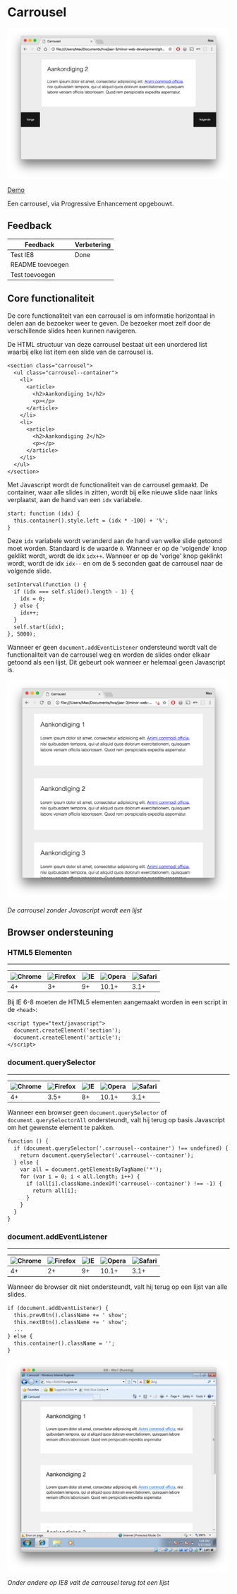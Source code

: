 # Carrousel

![Preview](screenshots/preview.png)

[Demo](https://vriesm060.github.io/browser-technologies/opdracht2/carrousel/)

Een carrousel, via Progressive Enhancement opgebouwt.

## Feedback

| Feedback | Verbetering |
| -------- | ----------- |
| Test IE8 | Done |
| README toevoegen | |
| Test toevoegen | |

## Core functionaliteit

De core functionaliteit van een carrousel is om informatie horizontaal in delen aan de bezoeker weer te geven. De bezoeker moet zelf door de verschillende slides heen kunnen navigeren.

De HTML structuur van deze carrousel bestaat uit een unordered list waarbij elke list item een slide van de carrousel is.

```
<section class="carrousel">
  <ul class="carrousel--container">
    <li>
      <article>
        <h2>Aankondiging 1</h2>
        <p></p>
      </article>
    </li>
    <li>
      <article>
        <h2>Aankondiging 2</h2>
        <p></p>
      </article>
    </li>
  </ul>
</section>
```

Met Javascript wordt de functionaliteit van de carrousel gemaakt. De container, waar alle slides in zitten, wordt bij elke nieuwe slide naar links verplaatst, aan de hand van een `idx` variabele.

```
start: function (idx) {
  this.container().style.left = (idx * -100) + '%';
}
```

Deze `idx` variabele wordt veranderd aan de hand van welke slide getoond moet worden. Standaard is de waarde `0`. Wanneer er op de 'volgende' knop geklikt wordt, wordt de idx `idx++`. Wanneer er op de 'vorige' knop geklinkt wordt, wordt de idx `idx--` en om de 5 seconden gaat de carrousel naar de volgende slide.

```
setInterval(function () {
  if (idx === self.slide().length - 1) {
    idx = 0;
  } else {
    idx++;
  }
  self.start(idx);
}, 5000);
```

Wanneer er geen `document.addEventListener` ondersteund wordt valt de functionaliteit van de carrousel weg en worden de slides onder elkaar getoond als een lijst. Dit gebeurt ook wanneer er helemaal geen Javascript is.

![Carrousel zonder Javascript](screenshots/no-js.png)

*De carrousel zonder Javascript wordt een lijst*

## Browser ondersteuning

### HTML5 Elementen
---

![Chrome](https://raw.githubusercontent.com/alrra/browser-logos/master/src/chrome/chrome_24x24.png) | ![Firefox](https://raw.githubusercontent.com/alrra/browser-logos/master/src/firefox/firefox_24x24.png) | ![IE](https://raw.githubusercontent.com/alrra/browser-logos/master/src/edge/edge_24x24.png) | ![Opera](https://raw.githubusercontent.com/alrra/browser-logos/master/src/opera/opera_24x24.png) | ![Safari](https://raw.githubusercontent.com/alrra/browser-logos/master/src/safari/safari_24x24.png)
--- | --- | --- | --- | --- |
4+ | 3+ | 9+ | 10.1+ | 3.1+

Bij IE 6-8 moeten de HTML5 elementen aangemaakt worden in een script in de `<head>`:

```
<script type="text/javascript">
  document.createElement('section');
  document.createElement('article');
</script>
```

### document.querySelector
---

![Chrome](https://raw.githubusercontent.com/alrra/browser-logos/master/src/chrome/chrome_24x24.png) | ![Firefox](https://raw.githubusercontent.com/alrra/browser-logos/master/src/firefox/firefox_24x24.png) | ![IE](https://raw.githubusercontent.com/alrra/browser-logos/master/src/edge/edge_24x24.png) | ![Opera](https://raw.githubusercontent.com/alrra/browser-logos/master/src/opera/opera_24x24.png) | ![Safari](https://raw.githubusercontent.com/alrra/browser-logos/master/src/safari/safari_24x24.png)
--- | --- | --- | --- | --- |
4+ | 3.5+ | 8+ | 10.1+ | 3.1+

Wanneer een browser geen `document.querySelector` of `document.querySelectorAll` ondersteundt, valt hij terug op basis Javascript om het gewenste element te pakken.

```
function () {
  if (document.querySelector('.carrousel--container') !== undefined) {
    return document.querySelector('.carrousel--container');
  } else {
    var all = document.getElementsByTagName('*');
    for (var i = 0; i < all.length; i++) {
      if (all[i].className.indexOf('carrousel--container') !== -1) {
        return all[i];
      }
    }
  }
}
```

### document.addEventListener
---

![Chrome](https://raw.githubusercontent.com/alrra/browser-logos/master/src/chrome/chrome_24x24.png) | ![Firefox](https://raw.githubusercontent.com/alrra/browser-logos/master/src/firefox/firefox_24x24.png) | ![IE](https://raw.githubusercontent.com/alrra/browser-logos/master/src/edge/edge_24x24.png) | ![Opera](https://raw.githubusercontent.com/alrra/browser-logos/master/src/opera/opera_24x24.png) | ![Safari](https://raw.githubusercontent.com/alrra/browser-logos/master/src/safari/safari_24x24.png)
--- | --- | --- | --- | --- |
4+ | 2+ | 9+ | 10.1+ | 3.1+

Wanneer de browser dit niet ondersteundt, valt hij terug op een lijst van alle slides.

```
if (document.addEventListener) {
  this.prevBtn().className += ' show';
  this.nextBtn().className += ' show';
  ...
} else {
  this.container().className = '';
}
```

![Test op IE8](screenshots/ie8.png)

*Onder andere op IE8 valt de carrousel terug tot een lijst*
